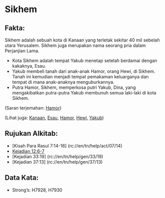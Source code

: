 # Sikhem

## Fakta: 

Sikhem adalah sebuah kota di Kanaan yang terletak sekitar 40 mil sebelah utara Yerusalem. Sikhem juga merupakan nama seorang pria dalam Perjanjian Lama. 

* Kota Sikhem adalah tempat Yakub menetap setelah berdamai dengan kakaknya, Esau.
* Yakub membeli tanah dari anak-anak Hamor, orang Hewi, di Sikhem. Tanah ini kemudian menjadi tempat pemakaman keluarganya dan tempat di mana anak-anaknya menguburkannya.
* Putra Hamor, Sikhem, memperkosa putri Yakub, Dina, yang mengakibatkan putra-putra Yakub membunuh semua laki-laki di kota Sikhem. 

(Saran terjemahan: [Hamor](../names/hamor.md)) 

(Lihat juga: [Kanaan](../names/canaan.md), [Esau](../names/esau.md), [Hamor](../names/hamor.md), [Hewi](../names/hewi.md), [Yakub](../names/jacob.md)) 

## Rujukan Alkitab: 

* [Kisah Para Rasul 7:14-16] (rc://en/tn/help/act/07/14)
* [Kejadian 12:6-7](rc://en/tn/help/gen/12/06)
* [Kejadian 33:19] (rc://en/tn/help/gen/33/19)
* [Kejadian 37:13] (rc://en/tn/help/gen/37/13) 

## Data Kata:

* Strong’s: H7928, H7930

